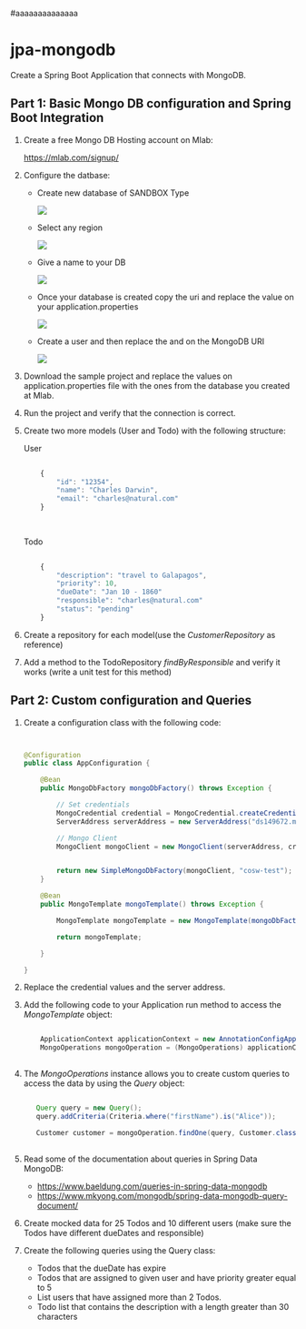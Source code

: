 #aaaaaaaaaaaaaa

# jpa-mongodb
Create a Spring Boot Application that connects with MongoDB.


## Part 1: Basic Mongo DB configuration and Spring Boot Integration
1. Create a free Mongo DB Hosting account on Mlab:

    https://mlab.com/signup/
    
2. Configure the datbase:

    * Create new database of SANDBOX Type
    
        ![](img/step-1.png)
    
    * Select any region
    
        ![](img/step-2.png)

    * Give a name to your DB
    
        ![](img/step-3.png)
        
    * Once your database is created copy the uri and replace the value on your application.properties
    
        ![](img/step-4.png)
        
    * Create a user and then replace the <dbuser> and <dbpassword>  on the MongoDB URI
    
        ![](img/step-5.png)
    
        
3. Download the sample project and replace the values on application.properties file with the ones from the database you created at Mlab.


4. Run the project and verify that the connection is correct.


5. Create two more models (User and Todo) with the following structure:

    User
    ````Javascript
        
        {
            "id": "12354",
            "name": "Charles Darwin",
            "email": "charles@natural.com"
        }
        
     
    ````     
    
    Todo
    ````Javascript
        
        {
            "description": "travel to Galapagos",
            "priority": 10,
            "dueDate": "Jan 10 - 1860"
            "responsible": "charles@natural.com"
            "status": "pending"
        }
    ````                  
    
    
6. Create a repository for each model(use the *CustomerRepository* as reference)

7. Add a method to the TodoRepository *findByResponsible* and verify it works (write a unit test for this method)

## Part 2: Custom configuration and Queries

1. Create a configuration class with the following code:

    ````java


    @Configuration
    public class AppConfiguration {
    
        @Bean
        public MongoDbFactory mongoDbFactory() throws Exception {
    
            // Set credentials
            MongoCredential credential = MongoCredential.createCredential("username", "database", "password".toCharArray());
            ServerAddress serverAddress = new ServerAddress("ds149672.mlab.com", 49672);
    
            // Mongo Client
            MongoClient mongoClient = new MongoClient(serverAddress, credential, new MongoClientOptions.Builder().build());
    
    
            return new SimpleMongoDbFactory(mongoClient, "cosw-test");
        }
    
        @Bean
        public MongoTemplate mongoTemplate() throws Exception {
    
            MongoTemplate mongoTemplate = new MongoTemplate(mongoDbFactory());
    
            return mongoTemplate;
    
        }
    
    }
    
    ````

2. Replace the credential values and the server address.

3. Add the following code to your Application run method to access the *MongoTemplate* object:

    ````java
    
        ApplicationContext applicationContext = new AnnotationConfigApplicationContext(AppConfiguration.class);
        MongoOperations mongoOperation = (MongoOperations) applicationContext.getBean("mongoTemplate");
     
    ````     
    
4. The *MongoOperations* instance allows you to create custom queries to access the data by using the *Query* object:
 
    ````java
    
       Query query = new Query();
       query.addCriteria(Criteria.where("firstName").is("Alice"));
    
       Customer customer = mongoOperation.findOne(query, Customer.class);
     
    ````  

5. Read some of the documentation about queries in Spring Data MongoDB:
 
    * https://www.baeldung.com/queries-in-spring-data-mongodb
    * https://www.mkyong.com/mongodb/spring-data-mongodb-query-document/

6. Create mocked data for 25 Todos and 10 different users (make sure the Todos have different dueDates and responsible)

7. Create the following queries using the Query class:

    * Todos that the dueDate has expire
    * Todos that are assigned to given user and have priority greater equal to 5
    * List users that have assigned more than 2 Todos.
    * Todo list that contains the description with a length greater than 30 characters           
    
    